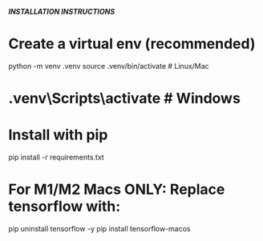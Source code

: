 ***INSTALLATION INSTRUCTIONS***

# Create a virtual env (recommended)
python -m venv .venv
source .venv/bin/activate  # Linux/Mac
# .venv\Scripts\activate   # Windows

# Install with pip
pip install -r requirements.txt

# For M1/M2 Macs ONLY: Replace tensorflow with:
pip uninstall tensorflow -y
pip install tensorflow-macos
